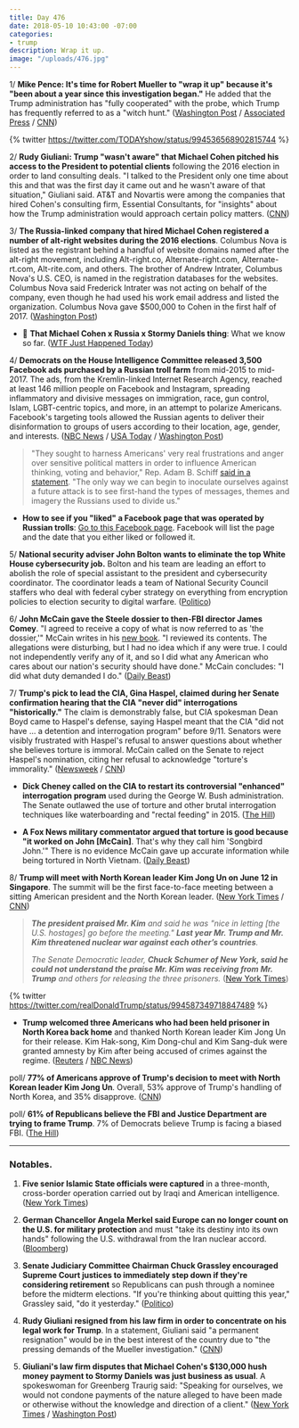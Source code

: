 ```yaml
---
title: Day 476
date: 2018-05-10 10:43:00 -07:00
categories:
- trump
description: Wrap it up.
image: "/uploads/476.jpg"
---
```


1/ **Mike Pence: It's time for Robert Mueller to "wrap it up" because it's "been about a year since this investigation began."** He added that the Trump administration has "fully cooperated" with the probe, which Trump has frequently referred to as a "witch hunt." ([Washington Post](https://www.washingtonpost.com/politics/pence-says-its-time-for-special-counsel-to-wrap-up-russia-investigation/2018/05/10/88e17d4e-544a-11e8-9c91-7dab596e8252_story.html) / [Associated Press](https://apnews.com/2c48454c665c4f43bfabaf13a495d660) / [CNN](https://www.cnn.com/2018/05/10/politics/mike-pence-robert-mueller-investigation/index.html))

{% twitter https://twitter.com/TODAYshow/status/994536568902815744 %}

2/ **Rudy Giuliani: Trump "wasn't aware" that Michael Cohen pitched his access to the President to potential clients** following the 2016 election in order to land consulting deals. "I talked to the President only one time about this and that was the first day it came out and he wasn't aware of that situation," Giuliani said. AT&T and Novartis were among the companies that hired Cohen's consulting firm, Essential Consultants, for "insights" about how the Trump administration would approach certain policy matters. ([CNN](https://www.cnn.com/2018/05/10/politics/rudy-giuliani-michael-cohen-trump/index.html))

3/ **The Russia-linked company that hired Michael Cohen registered a number of alt-right websites during the 2016 elections**. Columbus Nova is listed as the registrant behind a handful of website domains named after the alt-right movement, including Alt-right.co, Alternate-right.com, Alternate-rt.com, Alt-rite.com, and others. The brother of Andrew Intrater, Columbus Nova's U.S. CEO, is named in the registration databases for the websites. Columbus Nova said Frederick Intrater was not acting on behalf of the company, even though he had used his work email address and listed the organization. Columbus Nova gave $500,000 to Cohen in the first half of 2017. ([Washington Post](https://www.washingtonpost.com/news/politics/wp/2018/05/09/russia-linked-company-that-hired-michael-cohen-registered-alt-right-websites-during-election/))

* 🚨 **That Michael Cohen x Russia x Stormy Daniels thing**: What we know so far. ([WTF Just Happened Today](https://talk.whatthefuckjusthappenedtoday.com/t/that-michael-cohen-x-russia-x-stormy-daniels-thing/3289))

4/ **Democrats on the House Intelligence Committee released 3,500 Facebook ads purchased by a Russian troll farm** from mid-2015 to mid-2017. The ads, from the Kremlin-linked Internet Research Agency, reached at least 146 million people on Facebook and Instagram, spreading inflammatory and divisive messages on immigration, race, gun control, Islam, LGBT-centric topics, and more, in an attempt to polarize Americans. Facebook's targeting tools allowed the Russian agents to deliver their disinformation to groups of users according to their location, age, gender, and interests. ([NBC News](https://www.nbcnews.com/tech/tech-news/sean-hannity-black-lives-matter-among-targets-russian-influence-campaign-n872926) / [USA Today](https://www.usatoday.com/story/tech/2018/05/10/thousands-russian-bought-facebook-social-media-ads-released-congress/849959001/) / [Washington Post](https://www.washingtonpost.com/news/the-switch/wp/2018/05/10/here-are-the-3400-facebook-ads-purchased-by-russias-online-trolls-during-the-2016-election/))

> "They sought to harness Americans' very real frustrations and anger over sensitive political matters in order to influence American thinking, voting and behavior," Rep. Adam B. Schiff [said in a statement](https://www.washingtonpost.com/news/the-switch/wp/2018/05/10/here-are-the-3400-facebook-ads-purchased-by-russias-online-trolls-during-the-2016-election/). "The only way we can begin to inoculate ourselves against a future attack is to see first-hand the types of messages, themes and imagery the Russians used to divide us."

* **How to see if you "liked" a Facebook page that was operated by Russian trolls**: [Go to this Facebook page](https://www.facebook.com/help/817246628445509?helpref=faq_content). Facebook will list the page and the date that you either liked or followed it.

5/ **National security adviser John Bolton wants to eliminate the top White House cybersecurity job.** Bolton and his team are leading an effort to abolish the role of special assistant to the president and cybersecurity coordinator. The coordinator leads a team of National Security Council staffers who deal with federal cyber strategy on everything from encryption policies to election security to digital warfare. ([Politico](https://www.politico.com/story/2018/05/09/bolton-white-house-cyber-czar-523430))

6/ **John McCain gave the Steele dossier to then-FBI director James Comey**. "I agreed to receive a copy of what is now referred to as 'the dossier,'" McCain writes in his [new book](https://amzn.to/2rwalbK). "I reviewed its contents. The allegations were disturbing, but I had no idea which if any were true. I could not independently verify any of it, and so I did what any American who cares about our nation's security should have done." McCain concludes: "I did what duty demanded I do." ([Daily Beast](https://www.thedailybeast.com/mccain-confirms-he-gave-trump-dossier-to-comey-duty-demanded-i-do-it))

7/ **Trump's pick to lead the CIA, Gina Haspel, claimed during her Senate confirmation hearing that the CIA "never did" interrogations "historically."** The claim is demonstrably false, but CIA spokesman Dean Boyd came to Haspel's defense, saying Haspel meant that the CIA "did not have ... a detention and interrogation program" before 9/11. Senators were visibly frustrated with Haspel's refusal to answer questions about whether she believes torture is immoral. McCain called on the Senate to reject Haspel's nomination, citing her refusal to acknowledge "torture's immorality." ([Newsweek](http://www.newsweek.com/trump-cia-pick-haspel-nominee-torture-911-waterboarding-918423) / [CNN](https://www.cnn.com/2018/05/09/politics/john-mccain-gina-haspel-cia/index.html))

* **Dick Cheney called on the CIA to restart its controversial "enhanced" interrogation program** used during the George W. Bush administration. The Senate outlawed the use of torture and other brutal interrogation techniques like waterboarding and "rectal feeding" in 2015. ([The Hill](http://thehill.com/homenews/news/387109-cheney-calls-for-the-us-to-restart-enhanced-interrogation-programs))

* **A Fox News military commentator argued that torture is good because "it worked on John \[McCain\]**. That's why they call him 'Songbird John.'" There is no evidence McCain gave up accurate information while being tortured in North Vietnam. ([Daily Beast](https://www.thedailybeast.com/fox-news-military-analyst-torture-is-good-it-worked-on-john-mccain))

8/ **Trump will meet with North Korean leader Kim Jong Un on June 12 in Singapore**. The summit will be the first face-to-face meeting between a sitting American president and the North Korean leader. ([New York Times](https://www.nytimes.com/2018/05/10/world/asia/trump-north-korea-singapore.html) / [CNN](https://www.cnn.com/2018/05/10/politics/singapore-donald-trump-kim-jong-un/index.html))

> ***The president praised Mr. Kim** and said he was "nice in letting \[the U.S. hostages\] go before the meeting." **Last year Mr. Trump and Mr. Kim threatened nuclear war against each other’s countries**.*
>
> *The Senate Democratic leader, **Chuck Schumer of New York, said he could not understand the praise Mr. Kim was receiving from Mr. Trump** and others for releasing the three prisoners.* ([New York Times](https://www.nytimes.com/2018/05/10/world/asia/trump-north-korea-singapore.html))

{% twitter https://twitter.com/realDonaldTrump/status/994587349718847489 %}

* **Trump welcomed three Americans who had been held prisoner in North Korea back home** and thanked North Korean leader Kim Jong Un for their release. Kim Hak-song, Kim Dong-chul and Kim Sang-duk were granted amnesty by Kim after being accused of crimes against the regime. ([Reuters](https://www.reuters.com/article/us-northkorea-usa-prisoners/americans-prisoners-released-by-north-korea-land-in-washington-idUSKBN1IB0A2) / [NBC News](https://www.nbcnews.com/politics/donald-trump/trump-greets-americans-detainees-freed-north-korea-n872876))

poll/ **77% of Americans approve of Trump's decision to meet with North Korean leader Kim Jong Un**. Overall, 53% approve of Trump's handling of North Korea, and 35% disapprove. ([CNN](https://www.cnn.com/2018/05/10/politics/cnn-poll-north-korea-trump-approval-rises/index.html))

poll/ **61% of Republicans believe the FBI and Justice Department are trying to frame Trump**. 7% of Democrats believe Trump is facing a biased FBI. ([The Hill](http://thehill.com/homenews/news/387089-poll-majority-of-republicans-say-fbi-is-framing-trump))

---

### Notables.

1. **Five senior Islamic State officials were captured** in a three-month, cross-border operation carried out by Iraqi and American intelligence. ([New York Times](https://www.nytimes.com/2018/05/09/world/middleeast/iraq-isis-islamic-state-arrest.html))

2. **German Chancellor Angela Merkel said Europe can no longer count on the U.S. for military protection** and must "take its destiny into its own hands" following the U.S. withdrawal from the Iran nuclear accord. ([Bloomberg](https://www.bloomberg.com/news/articles/2018-05-10/merkel-says-europe-can-t-count-on-u-s-military-umbrella-anymore))

3. **Senate Judiciary Committee Chairman Chuck Grassley encouraged Supreme Court justices to immediately step down if they're considering retirement** so Republicans can push through a nominee before the midterm elections. "If you're thinking about quitting this year," Grassley said, "do it yesterday." ([Politico](https://www.politico.com/story/2018/05/10/chuck-grassley-supreme-court-retirement-579901))

4. **Rudy Giuliani resigned from his law firm in order to concentrate on his legal work for Trump**. In a statement, Giuliani said "a permanent resignation" would be in the best interest of the country due to "the pressing demands of the Mueller investigation." ([CNN](https://www.cnn.com/2018/05/10/politics/rudy-giuliani-law-firm/index.html))

5. **Giuliani's law firm disputes that Michael Cohen's $130,000 hush money payment to Stormy Daniels was just business as usual**. A spokeswoman for Greenberg Traurig said: "Speaking for ourselves, we would not condone payments of the nature alleged to have been made or otherwise without the knowledge and direction of a client." ([New York Times](https://www.nytimes.com/2018/05/10/us/politics/rudy-giuliani-resigns-law-firm-greenberg-traurig.html)  / [Washington Post](https://www.washingtonpost.com/news/the-fix/wp/2018/05/10/rudy-giulianis-comments-wont-stop-coming-back-to-bite-him/))